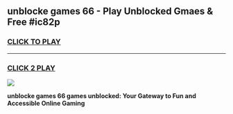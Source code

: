 
## unblocke games 66 - Play Unblocked Gmaes & Free #ic82p
<h3>
<a href="https://news.freeplayer.one?title=unblocke_games_66&ref=24F">CLICK TO PLAY</a></h3>
<hr>

<h3>
<a href="https://news.freeplayer.one?title=unblocke_games_66&ref=24F">CLICK 2 PLAY</a>
  
</h3>

<a href="https://news.freeplayer.one?title=unblocke_games_66&ref=24F/"><img src="https://clearcache.store/games.png"></a>


**unblocke games 66 games unblocked: Your Gateway to Fun and Accessible Online Gaming**

